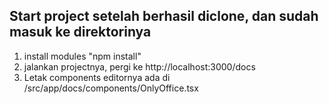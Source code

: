## Start project setelah berhasil diclone, dan sudah masuk ke direktorinya

1. install modules "npm install"
2. jalankan projectnya, pergi ke http://localhost:3000/docs
3. Letak components editornya ada di /src/app/docs/components/OnlyOffice.tsx
